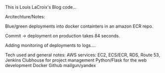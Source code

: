 This is Louis LaCroix's Blog code...

Arcitechture/Notes:

Blue/green deployments into docker containters in an amazon ECR repo.

Commit -> deployment on production takes 84 seconds.

Adding monitoring of deployments to logs....

Tech used and general notes:
AWS services: EC2, ECS/ECR, RDS, Route 53, 
Jenkins
Clubhouse for project management
Python/Flask for the web development
Docker
Github
mailgun/yandex

